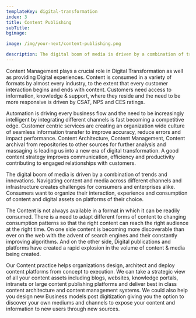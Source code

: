 ```yaml
---
templateKey: digital-transformation
index: 3
title: Content Publishing
subTitle:
bgimage:

image: /img/your-next/content-publishing.png

description: The digital boom of media is driven by a combination of trends and innovations. Navigating content and media across different channels and infrastructure creates challenges for consumers and enterprises alike. Consumers want to organize their interaction,  experience and consumption of content and digital assets on platforms of their choice.
---
```


Content Management plays a crucial role in Digital Transformation as well as providing  Digital experiences. Content is consumed in a variety of formats by almost every industry, to the extent that every customer interaction begins and ends with content.  Customers need access to information, knowledge & support, where they reside and the need to be more responsive is driven by CSAT, NPS and CES ratings.  

Automation is driving every business flow and the need to be increasingly intelligent by integrating different channels is fast becoming a competitive edge. Customer centric services are creating an organization wide culture of seamless information transfer to improve accuracy, reduce errors and impact performance. Content Architecture, Content Management, Content archival from repositories to other sources for further analysis and massaging is leading us into a new era of digital transformation. A good content strategy improves communication, efficiency and productivity contributing to engaged relationships with customers.

The digital boom of media is driven by a combination of trends and innovations. Navigating content and media across different channels and infrastructure creates challenges for consumers and enterprises alike. Consumers want to organize their interaction,  experience and consumption of content and digital assets on platforms of their choice.

The Content is  not always available in a format in which it can be readily consumed.  There is a need to adapt different forms of content to changing consumption patterns so that the right content can reach the right audience at the right time. On one side content is becoming more discoverable than ever on the web with the advent of search engines and their constantly improving  algorithms.  And on the other side, Digital publications and platforms have created a rapid explosion in the volume of content & media being created. 

Our Content practice helps organizations design, architect and deploy content platforms from concept to execution. We can take a strategic view of all your content assets including blogs, websites, knowledge portals, intranets or large content publishing platforms and deliver best in class content architecture and content management systems. We could also help you design new Business models post digitization giving you the option to discover your own mediums and channels to expose your content and information to new users through new sources. 